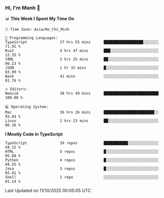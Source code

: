 ### Hi, I'm Manh 👋

<!--START_SECTION:waka-->
📊 **This Week I Spent My Time On** 

```text
🕑︎ Time Zone: Asia/Ho_Chi_Minh

💬 Programming Languages: 
TypeScript               27 hrs 55 mins      ██████████████████░░░░░░░   71.92 % 
Rust                     4 hrs 47 mins       ███░░░░░░░░░░░░░░░░░░░░░░   12.35 % 
YAML                     2 hrs 25 mins       ██░░░░░░░░░░░░░░░░░░░░░░░   06.23 % 
JSON                     1 hr 32 mins        █░░░░░░░░░░░░░░░░░░░░░░░░   03.99 % 
Bash                     41 mins             ░░░░░░░░░░░░░░░░░░░░░░░░░   01.76 % 

🔥 Editors: 
Neovim                   38 hrs 49 mins      █████████████████████████   100.00 % 

💻 Operating System: 
Mac                      36 hrs 26 mins      ███████████████████████░░   93.84 % 
Linux                    2 hrs 23 mins       ██░░░░░░░░░░░░░░░░░░░░░░░   06.16 % 
```

**I Mostly Code in TypeScript** 

```text
TypeScript               39 repos            ███████████░░░░░░░░░░░░░░   44.32 % 
HTML                     5 repos             █░░░░░░░░░░░░░░░░░░░░░░░░   05.68 % 
Python                   4 repos             █░░░░░░░░░░░░░░░░░░░░░░░░   04.55 % 
Java                     3 repos             █░░░░░░░░░░░░░░░░░░░░░░░░   03.41 % 
Shell                    1 repo              ░░░░░░░░░░░░░░░░░░░░░░░░░   01.14 % 
```




 Last Updated on 11/10/2025 00:05:05 UTC
<!--END_SECTION:waka-->

